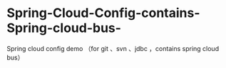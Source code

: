 # Spring-Cloud-Config-contains-Spring-cloud-bus-
Spring cloud config demo （for git 、svn 、jdbc ，contains spring cloud bus）
